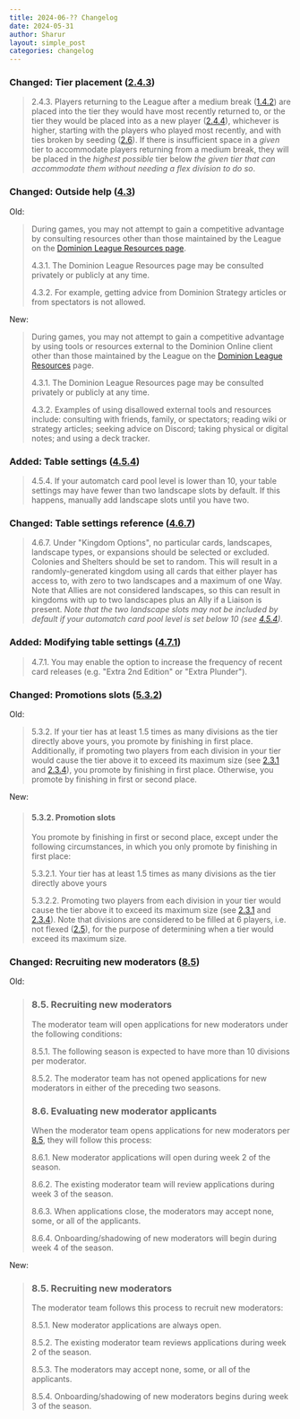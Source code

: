 ```yaml
---
title: 2024-06-?? Changelog
date: 2024-05-31
author: Sharur
layout: simple_post
categories: changelog
---
```

### Changed: Tier placement ([2.4.3](/rules#2.4.3))

> 2.4.3. Players returning to the League after a medium break ([1.4.2](/rules#1.4.2)) are placed into the tier they would have most recently returned to, or the tier they would be placed into as a new player ([2.4.4](/rules#2.4.4)), whichever is higher, starting with the players who played most recently, and with ties broken by seeding ([2.6](/rules#2.6)). If there is insufficient space in a *given* tier to accommodate players returning from a medium break, they will be placed in the *highest possible* tier below *the given tier that can accommodate them without needing a flex division to do so*.

### Changed: Outside help ([4.3](/rules#4.3))

Old:
> During games, you may not attempt to gain a competitive advantage by consulting resources other than those maintained by the League on the [Dominion League Resources page](/resources).
>
> <a name="4.3.1"></a>4.3.1. The Dominion League Resources page may be consulted privately or publicly at any time.
>
> <a name="4.3.2"></a>4.3.2. For example, getting advice from Dominion Strategy articles or from spectators is not allowed.

New:
> During games, you may not attempt to gain a competitive advantage by using tools or resources external to the Dominion Online client other than those maintained by the League on the [Dominion League Resources](/resources) page.
>
> 4.3.1. The Dominion League Resources page may be consulted privately or publicly at any time.
>
> 4.3.2. Examples of using disallowed external tools and resources include: consulting with friends, family, or spectators; reading wiki or strategy articles; seeking advice on Discord; taking physical or digital notes; and using a deck tracker.

### Added: Table settings ([4.5.4](/rules#4.5.4))

> 4.5.4. If your automatch card pool level is lower than 10, your table settings may have fewer than two landscape slots by default. If this happens, manually add landscape slots until you have two.

### Changed: Table settings reference ([4.6.7](/rules#4.6.7))

> 4.6.7. Under "Kingdom Options", no particular cards, landscapes, landscape types, or expansions should be selected or excluded. Colonies and Shelters should be set to random. This will result in a randomly-generated kingdom using all cards that either player has access to, with zero to two landscapes and a maximum of one Way. Note that Allies are not considered landscapes, so this can result in kingdoms with up to two landscapes plus an Ally if a Liaison is present. *Note that the two landscape slots may not be included by default if your automatch card pool level is set below 10 (see [4.5.4](/rules#4.5.4)).*

### Added: Modifying table settings ([4.7.1](/rules#4.7.1))

> 4.7.1. You may enable the option to increase the frequency of recent card releases (e.g. "Extra 2nd Edition" or "Extra Plunder").

### Changed: Promotions slots ([5.3.2](/rules#5.3.2))

Old:

> 5.3.2. If your tier has at least 1.5 times as many divisions as the tier directly above yours, you promote by finishing in first place. Additionally, if promoting two players from each division in your tier would cause the tier above it to exceed its maximum size (see [2.3.1](/rules#2.3.1) and [2.3.4](/rules#2.3.4)), you promote by finishing in first place. Otherwise, you promote by finishing in first or second place.

New:

> #### 5.3.2. Promotion slots
> 
> You promote by finishing in first or second place, except under the following circumstances, in which you only promote by finishing in first place:
> 
> 5.3.2.1. Your tier has at least 1.5 times as many divisions as the tier directly above yours
>
> 5.3.2.2. Promoting two players from each division in your tier would cause the tier above it to exceed its maximum size (see [2.3.1](/rules#2.3.1) and [2.3.4](/rules#2.3.4)). Note that divisions are considered to be filled at 6 players, i.e. not flexed ([2.5](/rules#2.5)), for the purpose of determining when a tier would exceed its maximum size.

### Changed: Recruiting new moderators ([8.5](/rules#8.5))

Old:

> ### 8.5. Recruiting new moderators
>
> The moderator team will open applications for new moderators under the following conditions:
>
> 8.5.1. The following season is expected to have more than 10 divisions per moderator.
>
> 8.5.2. The moderator team has not opened applications for new moderators in either of the preceding two seasons.
>
> ### 8.6. Evaluating new moderator applicants
>
> When the moderator team opens applications for new moderators per [8.5](#8.5), they will follow this process:
>
> 8.6.1. New moderator applications will open during week 2 of the season.
>
> 8.6.2. The existing moderator team will review applications during week 3 of the season.
>
> 8.6.3. When applications close, the moderators may accept none, some, or all of the applicants.
>
> 8.6.4. Onboarding/shadowing of new moderators will begin during week 4 of the season.

New:

> ### 8.5. Recruiting new moderators
> 
> The moderator team follows this process to recruit new moderators:
>
> 8.5.1. New moderator applications are always open.
>
> 8.5.2. The existing moderator team reviews applications during week 2 of the season.
>
> 8.5.3. The moderators may accept none, some, or all of the applicants.
>
> 8.5.4. Onboarding/shadowing of new moderators begins during week 3 of the season.